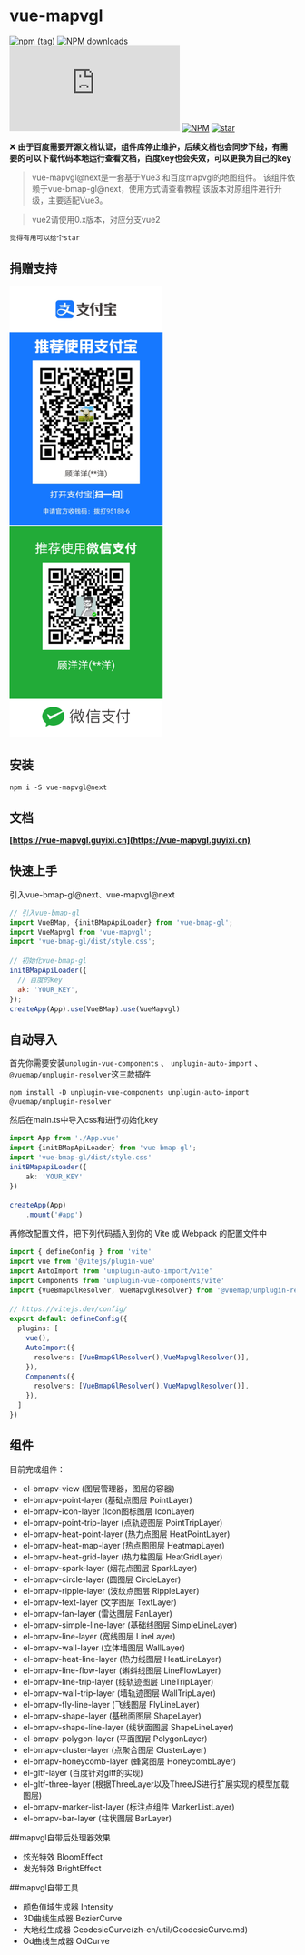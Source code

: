 
# vue-mapvgl
[![npm (tag)](https://img.shields.io/npm/v/vue-mapvgl/next)](https://www.npmjs.org/package/vue-mapvgl)
[![NPM downloads](http://img.shields.io/npm/dm/vue-mapvgl.svg)](https://npmjs.org/package/vue-mapvgl)
![JS gzip size](http://img.badgesize.io/https://unpkg.com/vue-mapvgl@next/dist/index.min.js?compression=gzip&label=gzip%20size:%20JS)
[![NPM](https://img.shields.io/npm/l/vue-mapvgl)](https://gitee.com/guyangyang/vue-mapvgl)
[![star](https://gitee.com/guyangyang/vue-mapvgl/badge/star.svg?theme=dark)](https://gitee.com/guyangyang/vue-mapvgl/stargazers)

:x:  **由于百度需要开源文档认证，组件库停止维护，后续文档也会同步下线，有需要的可以下载代码本地运行查看文档，百度key也会失效，可以更换为自己的key** 

> vue-mapvgl@next是一套基于Vue3 和百度mapvgl的地图组件。
> 该组件依赖于vue-bmap-gl@next，使用方式请查看教程
> 该版本对原组件进行升级，主要适配Vue3。

>vue2请使用0.x版本，对应分支vue2

```html
觉得有用可以给个star
```

## 捐赠支持
<img src="./image/zhifubao.jpg" alt="支付宝" width="270px" />
<img src="./image/weixin.png" alt="微信" width="270px"/>

## 安装
```
npm i -S vue-mapvgl@next
```

## 文档
**[https://vue-mapvgl.guyixi.cn](https://vue-mapvgl.guyixi.cn)**


## 快速上手

引入vue-bmap-gl@next、vue-mapvgl@next

```javascript
// 引入vue-bmap-gl
import VueBMap, {initBMapApiLoader} from 'vue-bmap-gl';
import VueMapvgl from 'vue-mapvgl';
import 'vue-bmap-gl/dist/style.css';

// 初始化vue-bmap-gl
initBMapApiLoader({
  // 百度的key
  ak: 'YOUR_KEY',
});
createApp(App).use(VueBMap).use(VueMapvgl)

```

## 自动导入
首先你需要安装```unplugin-vue-components``` 、 ```unplugin-auto-import``` 、 ```@vuemap/unplugin-resolver```这三款插件
```
npm install -D unplugin-vue-components unplugin-auto-import @vuemap/unplugin-resolver
```
然后在main.ts中导入css和进行初始化key
```ts
import App from './App.vue'
import {initBMapApiLoader} from 'vue-bmap-gl';
import 'vue-bmap-gl/dist/style.css'
initBMapApiLoader({
    ak: 'YOUR_KEY'
})

createApp(App)
    .mount('#app')
```
再修改配置文件，把下列代码插入到你的 Vite 或 Webpack 的配置文件中
```ts
import { defineConfig } from 'vite'
import vue from '@vitejs/plugin-vue'
import AutoImport from 'unplugin-auto-import/vite'
import Components from 'unplugin-vue-components/vite'
import {VueBmapGlResolver, VueMapvglResolver} from '@vuemap/unplugin-resolver'

// https://vitejs.dev/config/
export default defineConfig({
  plugins: [
    vue(),
    AutoImport({
      resolvers: [VueBmapGlResolver(),VueMapvglResolver()],
    }),
    Components({
      resolvers: [VueBmapGlResolver(),VueMapvglResolver()],
    }),
  ]
})
```

## 组件

目前完成组件：
* el-bmapv-view (图层管理器，图层的容器)
* el-bmapv-point-layer (基础点图层 PointLayer)
* el-bmapv-icon-layer (Icon图标图层 IconLayer)
* el-bmapv-point-trip-layer (点轨迹图层 PointTripLayer)
* el-bmapv-heat-point-layer (热力点图层 HeatPointLayer)
* el-bmapv-heat-map-layer (热点图图层 HeatmapLayer)
* el-bmapv-heat-grid-layer (热力柱图层 HeatGridLayer)
* el-bmapv-spark-layer (烟花点图层 SparkLayer)
* el-bmapv-circle-layer (圆图层 CircleLayer)
* el-bmapv-ripple-layer (波纹点图层 RippleLayer)
* el-bmapv-text-layer (文字图层 TextLayer)
* el-bmapv-fan-layer (雷达图层 FanLayer)
* el-bmapv-simple-line-layer (基础线图层 SimpleLineLayer)
* el-bmapv-line-layer (宽线图层 LineLayer)
* el-bmapv-wall-layer (立体墙图层 WallLayer)
* el-bmapv-heat-line-layer (热力线图层 HeatLineLayer)
* el-bmapv-line-flow-layer (蝌蚪线图层 LineFlowLayer)
* el-bmapv-line-trip-layer (线轨迹图层 LineTripLayer)
* el-bmapv-wall-trip-layer (墙轨迹图层 WallTripLayer)
* el-bmapv-fly-line-layer (飞线图层 FlyLineLayer)
* el-bmapv-shape-layer (基础面图层 ShapeLayer)
* el-bmapv-shape-line-layer (线状面图层 ShapeLineLayer)
* el-bmapv-polygon-layer (平面图层 PolygonLayer)
* el-bmapv-cluster-layer (点聚合图层 ClusterLayer)
* el-bmapv-honeycomb-layer (蜂窝图层 HoneycombLayer)
* el-gltf-layer (百度针对gltf的实现)
* el-gltf-three-layer (根据ThreeLayer以及ThreeJS进行扩展实现的模型加载图层)
* el-bmapv-marker-list-layer (标注点组件 MarkerListLayer)
* el-bmapv-bar-layer (柱状图层 BarLayer)

##mapvgl自带后处理器效果
* 炫光特效 BloomEffect
* 发光特效 BrightEffect

##mapvgl自带工具
* 颜色值域生成器 Intensity
* 3D曲线生成器 BezierCurve
* 大地线生成器 GeodesicCurve(zh-cn/util/GeodesicCurve.md)
* Od曲线生成器 OdCurve
